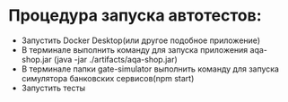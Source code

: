 # Процедура запуска автотестов:
- Запустить Docker Desktop(или другое подобное приложение)
- В терминале выполнить команду для запуска приложения aqa-shop.jar (java -jar ./artifacts/aqa-shop.jar)
- В терминале папки gate-simulator выполнить команду для запуска симулятора банковских сервисов(npm start)
- Запустить тесты